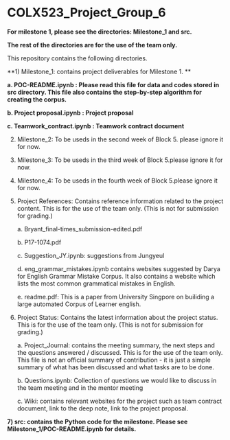 # COLX523_Project_Group_6

**For milestone 1, please see the directories: Milestone_1 and src.**

**The rest of the directories are for the use of the team only.**

This repository contains the following directories.

**1) Milestone_1: contains project deliverables for Milestone 1.  **

   **a. POC-README.ipynb : Please read this file for data and codes stored in src directory. This file also contains the step-by-step algorithm for creating the corpus.**
   
   **b. Project proposal.ipynb : Project proposal**
   
   **c. Teamwork_contract.ipynb : Teamwork contract document**

2) Milestone_2: To be useds in the second week of Block 5. please ignore it for now.

3) Milestone_3: To be useds in the third week of Block 5.please ignore it for now.

4) Milestone_4: To be useds in the fourth week of Block 5.please ignore it for now.

5) Project References: Contains reference information related to the project content. This is for the use of the team only. (This is not for submission for grading.)

    a. Bryant_final-times_submission-edited.pdf 
    
    b. P17-1074.pdf
    
    c. Suggestion_JY.ipynb: suggestions from Jungyeul
    
    d. eng_grammar_mistakes.ipynb contains websites suggested by Darya for English Grammar Mistake Corpus. It also contains a website which lists the most common grammatical mistakes in English.
    
    e. readme.pdf: This is a paper from University Singpore on builiding a large automated Corpus of Learner english.
    
6) Project Status: Contains the latest information about the project status. This is for the use of the team only. (This is not for submission for grading.)

    a. Project_Journal: contains the meeting summary, the next steps and the questions answered / discussed. This is for the use of the team only. This file is not an official summary of contribution - it is just a simple summary of what has been discussed and what tasks are to be done. 

    b. Questions.ipynb: Collection of questions we would like to discuss in the team meeting and in the mentor meeting
    
    c. Wiki: contains relevant websites for the project such as team contract document, link to the deep note, link to the project proposal.
    
**7) src: contains the Python code for the milestone. Please see Milestone_1/POC-README.ipynb for details.**
